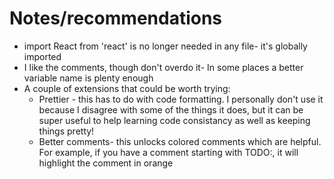 # Notes/recommendations
  - import React from 'react' is no longer needed in any file- it's globally imported
  - I like the comments, though don't overdo it- In some places a better variable name is plenty enough
  - A couple of extensions that could be worth trying: 
    - Prettier - this has to do with code formatting. I personally don't use it because I disagree with some of the things it does, but it can be super useful to help learning code consistancy as well as keeping things pretty!
    - Better comments- this unlocks colored comments which are helpful. For example, if you have a comment starting with TODO:, it will highlight the comment in orange